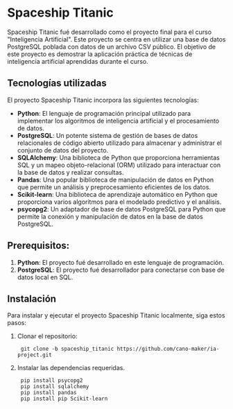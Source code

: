 # Spaceship Titanic

Spaceship Titanic fué desarrollado como el proyecto final para el curso "Inteligencia Artificial". Este proyecto se centra en utilizar una base de datos PostgreSQL poblada con datos de un archivo CSV público. El objetivo de este proyecto es demostrar la aplicación práctica de técnicas de inteligencia artificial aprendidas durante el curso.

## Tecnologías utilizadas

El proyecto Spaceship Titanic incorpora las siguientes tecnologías:

- **Python**: El lenguaje de programación principal utilizado para implementar los algoritmos de inteligencia artificial y el procesamiento de datos.
- **PostgreSQL**: Un potente sistema de gestión de bases de datos relacionales de código abierto utilizado para almacenar y administrar el conjunto de datos del proyecto.
- **SQLAlchemy**: Una biblioteca de Python que proporciona herramientas SQL y un mapeo objeto-relacional (ORM) utilizado para interactuar con la base de datos y realizar consultas.
- **Pandas**: Una popular biblioteca de manipulación de datos en Python que permite un análisis y preprocesamiento eficientes de los datos.
- **Scikit-learn**: Una biblioteca de aprendizaje automático en Python que proporciona varios algoritmos para el modelado predictivo y el análisis.
- **psycopg2**: Un adaptador de base de datos PostgreSQL para Python que permite la conexión y manipulación de datos en la base de datos PostgreSQL.

## Prerequisitos:

1. **Python**: El proyecto fué desarrollado en este lenguaje de programación.
2. **PostgreSQL**: El proyecto fué desarrollador para conectarse con base de datos local en SQL.


## Instalación

Para instalar y ejecutar el proyecto Spaceship Titanic localmente, siga estos pasos:

1. Clonar el repositorio:

		git clone -b spaceship_titanic https://github.com/cano-maker/ia-project.git

2. Instalar las dependencias requeridas.

		pip install psycopg2
		pip install sqlalchemy
		pip install pandas
		pip install pip Scikit-learn
